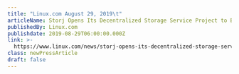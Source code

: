 ```yaml
---
title: "Linux.com August 29, 2019\t"
articleName: Storj Opens Its Decentralized Storage Service Project to Beta
publishedBy: Linux.com
publishdate: 2019-08-29T06:00:00.000Z
link: >-
  https://www.linux.com/news/storj-opens-its-decentralized-storage-service-project-to-beta/
class: newPressArticle
draft: false
---
```


